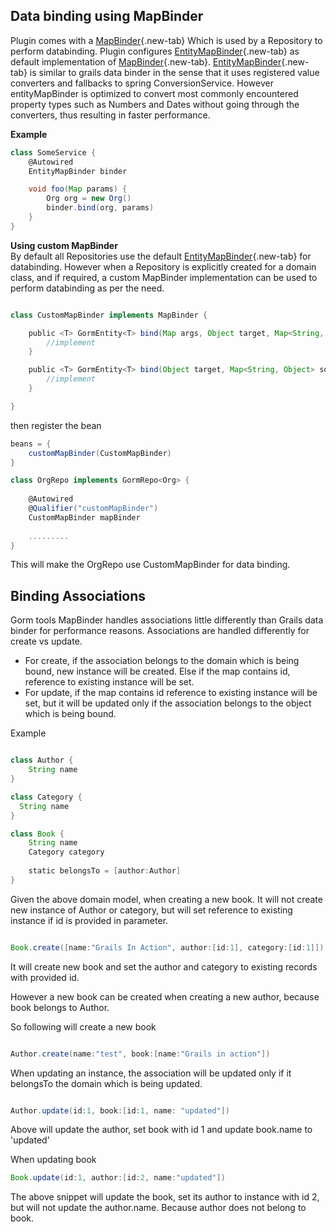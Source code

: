 
## Data binding using MapBinder
Plugin comes with a [MapBinder][]{.new-tab} Which is used by a Repository to perform databinding.
Plugin configures [EntityMapBinder][]{.new-tab} as default implementation of [MapBinder][]{.new-tab}. [EntityMapBinder][]{.new-tab} is similar 
to grails data binder in the sense that it uses registered value converters and fallbacks to spring ConversionService.
However entityMapBinder is optimized to convert most commonly encountered property types such as Numbers and Dates 
without going through the converters, thus resulting in faster performance.

**Example**

```groovy
class SomeService {
    @Autowired
    EntityMapBinder binder

    void foo(Map params) {
        Org org = new Org()
        binder.bind(org, params)
    }
}

```

**Using custom MapBinder**  
By default all Repositories use the default [EntityMapBinder][]{.new-tab} for databinding. However when a Repository is explicitly 
created for a domain class, and if required, a custom MapBinder implementation can be used to perform databinding as per the need.

```groovy

class CustomMapBinder implements MapBinder {

    public <T> GormEntity<T> bind(Map args, Object target, Map<String, Object> source, BindAction bindAction) {
        //implement  
    }

    public <T> GormEntity<T> bind(Object target, Map<String, Object> source, BindAction bindAction) {
        //implement
    }

}
```
then register the bean 

```java
beans = {
    customMapBinder(CustomMapBinder) 
}
```

```groovy
class OrgRepo implements GormRepo<Org> {
    
    @Autowired
    @Qualifier("customMapBinder")
    CustomMapBinder mapBinder
    
    .........   
}

```

This will make the OrgRepo use CustomMapBinder for data binding.


## Binding Associations
Gorm tools MapBinder handles associations little differently than Grails data binder for performance reasons.
Associations are handled differently for create vs update.  

- For create, if the association belongs to the domain which is being bound, new instance will be created. Else if the map contains id, reference to existing instance will be set.
- For update, if the map contains id reference to existing instance will be set, but it will be updated only if the association belongs to the object which is being bound.


Example

```groovy

class Author {
    String name
}

class Category {
  String name
}

class Book {
    String name
    Category category
    
    static belongsTo = [author:Author]
}

```

Given the above domain model, when creating a new book. It will not create new instance of Author or category, but will set reference to existing instance if id is provided in parameter.

```groovy

Book.create([name:"Grails In Action", author:[id:1], category:[id:1]]) 

```

It will create new book and set the author and category to existing records with provided id.

However a new book can be created when creating a new author, because book belongs to Author.

So following will create a new book

```groovy

Author.create(name:"test", book:[name:"Grails in action"])

```

When updating an instance, the association will be updated only if it belongsTo the domain which is being updated.

```groovy

Author.update(id:1, book:[id:1, name: "updated"])

```

Above will update the author, set book with id 1 and update book.name to 'updated'

When updating book

```groovy
Book.update(id:1, author:[id:2, name:"updated"])
```

The above snippet will update the book, set its author to instance with id 2, but will not update the author.name. Because author does not belong to book.

[MapBinder]: https://yakworks.github.io/gorm-tools/api/gorm/tools/databinding/MapBinder.html
[EntityMapBinder]: https://yakworks.github.io/gorm-tools/api/gorm/tools/databinding/EntityMapBinder.html
